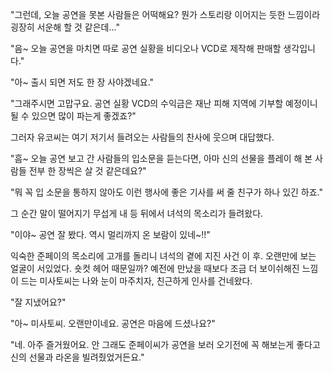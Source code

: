 "그런데, 오늘 공연을 못본 사람들은 어떡해요? 뭔가 스토리랑 이어지는 듯한 느낌이라 굉장히 서운해 할 것 같은데..." 

"음~ 오늘 공연을 마치면 따로 공연 실황을 비디오나 VCD로 제작해 판매할 생각입니다." 

"아~ 출시 되면 저도 한 장 사야겠네요." 

"그래주시면 고맙구요. 공연 실황 VCD의 수익금은 재난 피해 지역에 기부할 예정이니 될 수 있으면 많이 파는게 좋겠죠?" 

그러자 유코씨는 여기 저기서 들려오는 사람들의 찬사에 웃으며 대답했다. 

"흠~ 오늘 공연 보고 간 사람들의 입소문을 듣는다면, 아마 신의 선물을 플레이 해 본 사람들 전부 한 장씩은 살 것 같은데요?" 

"뭐 꼭 입 소문을 통하지 않아도 이런 행사에 좋은 기사를 써 줄 친구가 하나 있긴 하죠." 

그 순간 말이 떨어지기 무섭게 내 등 뒤에서 녀석의 목소리가 들려왔다. 

"이야~ 공연 잘 봤다. 역시 멀리까지 온 보람이 있네~!!" 

익숙한 준페이의 목소리에 고개를 돌리니 녀석의 곁에 지진 사건 이 후. 오랜만에 보는 얼굴이 서있었다. 
숏컷 헤어 때문일까? 예전에 만났을 때보다 조금 더 보이쉬해진 느낌이 드는 미사토씨는 나와 눈이 마주치자, 친근하게 인사를 건네왔다. 

"잘 지냈어요?" 

"아~ 미사토씨. 오랜만이네요. 공연은 마음에 드셨나요?" 

"네. 아주 즐거웠어요. 안 그래도 준페이씨가 공연을 보러 오기전에 꼭 해보는게 좋다고 신의 선물과 라온을 빌려줬었거든요." 